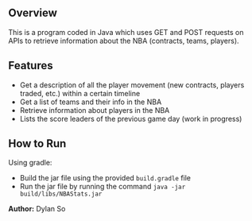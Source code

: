 ## Overview
This is a program coded in Java which uses GET and POST requests on APIs to retrieve information about the NBA (contracts, teams, players). 

## Features
- Get a description of all the player movement (new contracts, players traded, etc.) within a certain timeline
- Get a list of teams and their info in the NBA
- Retrieve information about players in the NBA
- Lists the score leaders of the previous game day (work in progress)

## How to Run
Using gradle:

 - Build the jar file using the provided <code>build.gradle</code> file
 - Run the jar file by running the command <code>java -jar build/libs/NBAStats.jar</code>


**Author:**
Dylan So
